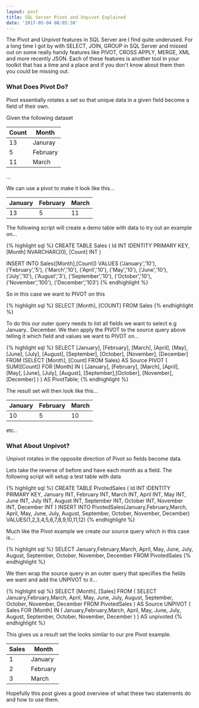 ```yaml
---
layout: post
title: SQL Server Pivot and Unpivot Explained
date: '2017-05-04 08:05:38'
---
```

The Pivot and Unpivot features in SQL Server are  I find quite underused. For a long time I got by with SELECT, JOIN, GROUP in SQL Server and missed out on some really handy features like PIVOT, CROSS APPLY, MERGE, XML and more recently JSON. Each of these features is another tool in your toolkit that has a time and a place and if you don't know about them then you could be missing out.

### What Does Pivot Do? ###
Pivot essentially rotates a set so that unique data  in a given field become a field of their own.

Given the following dataset

| Count | Month |
| --- | --- |
| 13 | Januray |
| 5 | February |
| 11 | March | 

...

We can use a pivot to make it look like this...

| January | February | March |
| --- | --- | --- |
| 13 | 5 | 11 | 

The following script will create a demo table with data to try out an example on...

{% highlight sql %}
CREATE TABLE Sales
(
	Id INT IDENTITY PRIMARY KEY,
	[Month] NVARCHAR(20),
	[Count] INT
)

INSERT INTO Sales([Month],[Count])
VALUES
	('January','10'), 
	('February','5'),
	('March','10'), 
	('April','10'), 
	('May','10'), 
	('June','10'), 
	('July','10'), 
	('August','3'), 
	('September','10'), 
	('October','10'), 
	('November','100'), 
	('December','103')
{% endhighlight %}

So in this case we want to PIVOT on this 

{% highlight sql %}
SELECT [Month], [COUNT] FROM Sales
{% endhighlight %}

To do this our outer query needs to list all fields we want to select e.g January.. December. We then apply the PIVOT to the source query above telling it which field and values we want to PIVOT on...

{% highlight sql %}
SELECT [January],
    [February],
    [March],
    [April],
    [May],
    [June],
    [July],
    [August],
    [September],
    [October],
    [November],
    [December]
FROM
    (SELECT [Month], [Count] FROM Sales) AS Source
    PIVOT
    (
        SUM([Count])
        FOR [Month] IN 
            (
            [January], [February], [March], [April], [May], [June], [July], 
            [August], [September],[October], [November], [December]
            )
    ) AS PivotTable;
{% endhighlight %}

The result set will then look like this...

| January | February | March |
| --- | --- | --- |
| 10 | 5 | 10 | 

etc..

### What About Unpivot? ###
Unpivot rotates in the opposite direction of Pivot so fields become data.

Lets take the reverse of before and have each month as a field. The following script will setup a test table with data

{% highlight sql %}
CREATE TABLE PivotedSales
(
    Id INT IDENTITY PRIMARY KEY,
    January INT,
    February INT,
    March INT,
    April INT,
    May INT,
    June INT,
    July INT,
    August INT,
    September INT,
    October INT,
    November INT,
    December INT
)
INSERT INTO PivotedSales(January,February,March, April,
     May, June, July, August, September, October, November,
     December)
VALUES(1,2,3,4,5,6,7,8,9,10,11,12)
{% endhighlight %}

Much like the Pivot example we create our source query which in this case is...

{% highlight sql %}
SELECT 
    January,February,March, April, May, June, July, 
    August, September, October, November, December 
FROM 
    PivotedSales
{% endhighlight %}

We then wrap the source query in an outer query that specifies the fields we want and add the UNPIVOT to it...

{% highlight sql %}
SELECT 
    [Month], [Sales]
FROM 
    (
    SELECT 
        January,February,March, April, May, June, July, 
        August, September, October, November, December 
    FROM 
        PivotedSales
    ) AS Source
    UNPIVOT
    (
        Sales FOR [Month] IN 
            (
            January,February,March, April, May, June, July, 
            August, September, October, November, December
            )
    ) AS unpivoted
{% endhighlight %}

This gives us a result set the looks similar to our pre Pivot example.

| Sales | Month |
| --- | --- |
| 1 | January |
| 2 | February |
| 3 | March | 

Hopefully this post gives a good overview of what these two statements do and how to use them. 